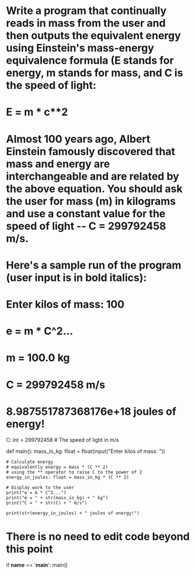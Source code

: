 # Write a program that continually reads in mass from the user and then outputs the equivalent energy using Einstein's mass-energy equivalence formula (E stands for energy, m stands for mass, and C is the speed of light:

# E = m * c**2

# Almost 100 years ago, Albert Einstein famously discovered that mass and energy are interchangeable and are related by the above equation. You should ask the user for mass (m) in kilograms and use a constant value for the speed of light -- C = 299792458 m/s.
# Here's a sample run of the program (user input is in bold italics):

# Enter kilos of mass: 100
# e = m * C^2...
# m = 100.0 kg
# C = 299792458 m/s
# 8.987551787368176e+18 joules of energy!

C: int = 299792458  # The speed of light in m/s

def main():
    mass_in_kg: float = float(input("Enter kilos of mass: "))

    # Calculate energy
    # equivalently energy = mass * (C ** 2)
    # using the ** operator to raise C to the power of 2
    energy_in_joules: float = mass_in_kg * (C ** 2)

    # Display work to the user
    print("e = m * C^2...")
    print("m = " + str(mass_in_kg) + " kg")
    print("C = " + str(C) + " m/s")
    
    print(str(energy_in_joules) + " joules of energy!")


# There is no need to edit code beyond this point

if __name__ == '__main__':
    main()